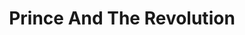 ---
title: "Prince And The Revolution"
summary: "**NOTE: If The Revolution are credited without Prince, please use .** Without The Revolution see here: ."
slug: "prince-and-the-revolution"
image: "prince-and-the-revolution.jpg"
apple_music_artist_url: "https://music.apple.com/gb/artist/prince-the-revolution/659587"
wikipedia_url: "none"
---